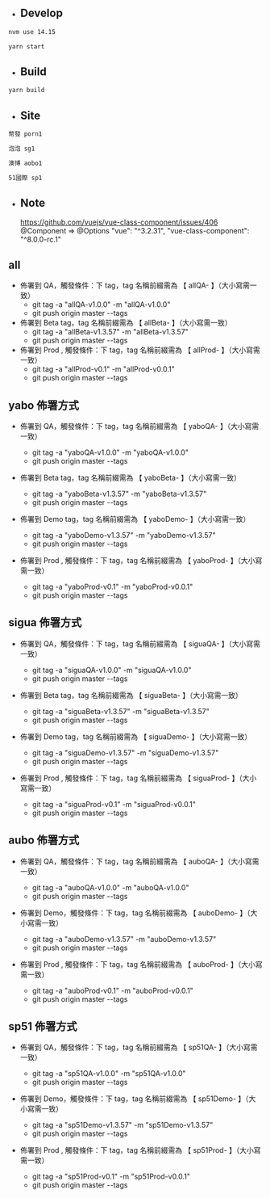 - ## Develop

```sh
nvm use 14.15
```

```sh
yarn start
```

- ## Build

```sh
yarn build
```

- ## Site

```sh
幣發 porn1
```

```sh
泡泡 sg1
```

```sh
澳博 aobo1
```

```sh
51國際 sp1
```

- ## Note
  https://github.com/vuejs/vue-class-component/issues/406
  @Component => @Options
  "vue": "^3.2.31",
  "vue-class-component": "^8.0.0-rc.1"

## all

- 佈署到 QA，觸發條件：下 tag，tag 名稱前綴需為 【 allQA- 】（大小寫需一致）
  - git tag -a "allQA-v1.0.0" -m "allQA-v1.0.0"
  - git push origin master --tags
- 佈署到 Beta tag，tag 名稱前綴需為 【 allBeta- 】（大小寫需一致）
  - git tag -a "allBeta-v1.3.57" -m "allBeta-v1.3.57"
  - git push origin master --tags
- 佈署到 Prod , 觸發條件：下 tag，tag 名稱前綴需為 【 allProd- 】（大小寫需一致）
  - git tag -a "allProd-v0.1" -m "allProd-v0.0.1"
  - git push origin master --tags

## yabo 佈署方式

- 佈署到 QA，觸發條件：下 tag，tag 名稱前綴需為 【 yaboQA- 】（大小寫需一致）

  - git tag -a "yaboQA-v1.0.0" -m "yaboQA-v1.0.0"
  - git push origin master --tags

- 佈署到 Beta tag，tag 名稱前綴需為 【 yaboBeta- 】（大小寫需一致）
  - git tag -a "yaboBeta-v1.3.57" -m "yaboBeta-v1.3.57"
  - git push origin master --tags
- 佈署到 Demo tag，tag 名稱前綴需為 【 yaboDemo- 】（大小寫需一致）

  - git tag -a "yaboDemo-v1.3.57" -m "yaboDemo-v1.3.57"
  - git push origin master --tags

- 佈署到 Prod , 觸發條件：下 tag，tag 名稱前綴需為 【 yaboProd- 】（大小寫需一致）
  - git tag -a "yaboProd-v0.1" -m "yaboProd-v0.0.1"
  - git push origin master --tags

## sigua 佈署方式

- 佈署到 QA，觸發條件：下 tag，tag 名稱前綴需為 【 siguaQA- 】（大小寫需一致）
  - git tag -a "siguaQA-v1.0.0" -m "siguaQA-v1.0.0"
  - git push origin master --tags
- 佈署到 Beta tag，tag 名稱前綴需為 【 siguaBeta- 】（大小寫需一致）
  - git tag -a "siguaBeta-v1.3.57" -m "siguaBeta-v1.3.57"
  - git push origin master --tags
- 佈署到 Demo tag，tag 名稱前綴需為 【 siguaDemo- 】（大小寫需一致）

  - git tag -a "siguaDemo-v1.3.57" -m "siguaDemo-v1.3.57"
  - git push origin master --tags

- 佈署到 Prod , 觸發條件：下 tag，tag 名稱前綴需為 【 siguaProd- 】（大小寫需一致）
  - git tag -a "siguaProd-v0.1" -m "siguaProd-v0.0.1"
  - git push origin master --tags

## aubo 佈署方式

- 佈署到 QA，觸發條件：下 tag，tag 名稱前綴需為 【 auboQA- 】（大小寫需一致）

  - git tag -a "auboQA-v1.0.0" -m "auboQA-v1.0.0"
  - git push origin master --tags

- 佈署到 Demo，觸發條件：下 tag，tag 名稱前綴需為 【 auboDemo- 】（大小寫需一致）

  - git tag -a "auboDemo-v1.3.57" -m "auboDemo-v1.3.57"
  - git push origin master --tags

- 佈署到 Prod , 觸發條件：下 tag，tag 名稱前綴需為 【 auboProd- 】（大小寫需一致）
  - git tag -a "auboProd-v0.1" -m "auboProd-v0.0.1"
  - git push origin master --tags

## sp51 佈署方式

- 佈署到 QA，觸發條件：下 tag，tag 名稱前綴需為 【 sp51QA- 】（大小寫需一致）
  - git tag -a "sp51QA-v1.0.0" -m "sp51QA-v1.0.0"
  - git push origin master --tags
- 佈署到 Demo，觸發條件：下 tag，tag 名稱前綴需為 【 sp51Demo- 】（大小寫需一致）

  - git tag -a "sp51Demo-v1.3.57" -m "sp51Demo-v1.3.57"
  - git push origin master --tags

- 佈署到 Prod , 觸發條件：下 tag，tag 名稱前綴需為 【 sp51Prod- 】（大小寫需一致）
  - git tag -a "sp51Prod-v0.1" -m "sp51Prod-v0.0.1"
  - git push origin master --tags
